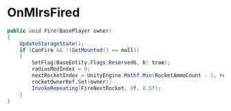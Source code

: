 <Badge type="danger" text="Carbon Compatible"/><Badge type="warning" text="Oxide Compatible"/>
# OnMlrsFired
```csharp
public void Fire(BasePlayer owner)
{
	UpdateStorageState();
	if (CanFire && !(GetMounted() == null))
	{
		SetFlag(BaseEntity.Flags.Reserved6, b: true);
		radiusModIndex = 0;
		nextRocketIndex = UnityEngine.Mathf.Min(RocketAmmoCount - 1, rocketTubes.Length - 1);
		rocketOwnerRef.Set(owner);
		InvokeRepeating(FireNextRocket, 0f, 0.5f);
	}
}

```
